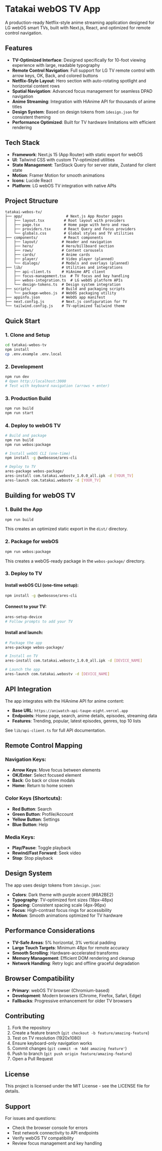 # Tatakai webOS TV App

A production-ready Netflix-style anime streaming application designed for LG webOS smart TVs, built with Next.js, React, and optimized for remote control navigation.

## Features

- **TV-Optimized Interface**: Designed specifically for 10-foot viewing experience with large, readable typography
- **Remote Control Navigation**: Full support for LG TV remote control with arrow keys, OK, Back, and colored buttons
- **Netflix-Style Layout**: Hero section with auto-rotating spotlight and horizontal content rows
- **Spatial Navigation**: Advanced focus management for seamless DPAD navigation
- **Anime Streaming**: Integration with HiAnime API for thousands of anime titles
- **Design System**: Based on design tokens from `1design.json` for consistent theming
- **Performance Optimized**: Built for TV hardware limitations with efficient rendering

## Tech Stack

- **Framework**: Next.js 15 (App Router) with static export for webOS
- **UI**: Tailwind CSS with custom TV-optimized utilities
- **State Management**: TanStack Query for server state, Zustand for client state
- **Motion**: Framer Motion for smooth animations
- **Icons**: Lucide React
- **Platform**: LG webOS TV integration with native APIs

## Project Structure

```
tatakai-webos-tv/
├── app/                    # Next.js App Router pages
│   ├── layout.tsx         # Root layout with providers
│   ├── page.tsx           # Home page with hero and rows
│   ├── providers.tsx      # React Query and Focus providers
│   └── globals.css        # Global styles and TV utilities
├── components/            # React components
│   ├── layout/           # Header and navigation
│   ├── hero/             # Hero/billboard section
│   ├── rows/             # Content carousels
│   ├── cards/            # Anime cards
│   ├── player/           # Video player (planned)
│   └── dialogs/          # Modals and overlays (planned)
├── lib/                  # Utilities and integrations
│   ├── api-client.ts     # HiAnime API client
│   ├── focus-management.tsx  # TV focus and key handling
│   ├── webos-integration.ts  # LG webOS platform APIs
│   └── design-tokens.ts  # Design system integration
├── scripts/              # Build and packaging scripts
│   └── package-webos.js  # WebOS packaging utility
├── appinfo.json          # WebOS app manifest
├── next.config.js        # Next.js configuration for TV
└── tailwind.config.js    # TV-optimized Tailwind theme
```

## Quick Start

### 1. Clone and Setup
```bash
cd tatakai-webos-tv
npm install
cp .env.example .env.local
```

### 2. Development
```bash
npm run dev
# Open http://localhost:3000
# Test with keyboard navigation (arrows + enter)
```

### 3. Production Build
```bash
npm run build
npm run start
```

### 4. Deploy to webOS TV
```bash
# Build and package
npm run build
npm run webos:package

# Install webOS CLI (one-time)
npm install -g @webosose/ares-cli

# Deploy to TV
ares-package webos-package/
ares-install com.tatakai.webostv_1.0.0_all.ipk -d [YOUR_TV]
ares-launch com.tatakai.webostv -d [YOUR_TV]
```

## Building for webOS TV

### 1. Build the App

```bash
npm run build
```

This creates an optimized static export in the `dist/` directory.

### 2. Package for webOS

```bash
npm run webos:package
```

This creates a webOS-ready package in the `webos-package/` directory.

### 3. Deploy to TV

#### Install webOS CLI (one-time setup):
```bash
npm install -g @webosose/ares-cli
```

#### Connect to your TV:
```bash
ares-setup-device
# Follow prompts to add your TV
```

#### Install and launch:
```bash
# Package the app
ares-package webos-package/

# Install on TV
ares-install com.tatakai.webostv_1.0.0_all.ipk -d [DEVICE_NAME]

# Launch the app
ares-launch com.tatakai.webostv -d [DEVICE_NAME]
```

## API Integration

The app integrates with the HiAnime API for anime content:

- **Base URL**: `https://aniwatch-api-taupe-eight.vercel.app`
- **Endpoints**: Home page, search, anime details, episodes, streaming data
- **Features**: Trending, popular, latest episodes, genres, top 10 lists

See `lib/api-client.ts` for full API documentation.

## Remote Control Mapping

### Navigation Keys:
- **Arrow Keys**: Move focus between elements
- **OK/Enter**: Select focused element
- **Back**: Go back or close modals
- **Home**: Return to home screen

### Color Keys (Shortcuts):
- **Red Button**: Search
- **Green Button**: Profile/Account
- **Yellow Button**: Settings
- **Blue Button**: Help

### Media Keys:
- **Play/Pause**: Toggle playback
- **Rewind/Fast Forward**: Seek video
- **Stop**: Stop playback

## Design System

The app uses design tokens from `1design.json`:

- **Colors**: Dark theme with purple accent (#8A2BE2)
- **Typography**: TV-optimized font sizes (18px-48px)
- **Spacing**: Consistent spacing scale (4px-96px)
- **Focus**: High-contrast focus rings for accessibility
- **Motion**: Smooth animations optimized for TV hardware

## Performance Considerations

- **TV-Safe Areas**: 5% horizontal, 3% vertical padding
- **Large Touch Targets**: Minimum 48px for remote accuracy
- **Smooth Scrolling**: Hardware-accelerated transforms
- **Memory Management**: Efficient DOM rendering and cleanup
- **Network Handling**: Retry logic and offline graceful degradation

## Browser Compatibility

- **Primary**: webOS TV browser (Chromium-based)
- **Development**: Modern browsers (Chrome, Firefox, Safari, Edge)
- **Fallbacks**: Progressive enhancement for older TV browsers

## Contributing

1. Fork the repository
2. Create a feature branch (`git checkout -b feature/amazing-feature`)
3. Test on TV resolution (1920x1080)
4. Ensure keyboard-only navigation works
5. Commit changes (`git commit -m 'Add amazing feature'`)
6. Push to branch (`git push origin feature/amazing-feature`)
7. Open a Pull Request

## License

This project is licensed under the MIT License - see the LICENSE file for details.

## Support

For issues and questions:
- Check the browser console for errors
- Test network connectivity to API endpoints
- Verify webOS TV compatibility
- Review focus management and key handling